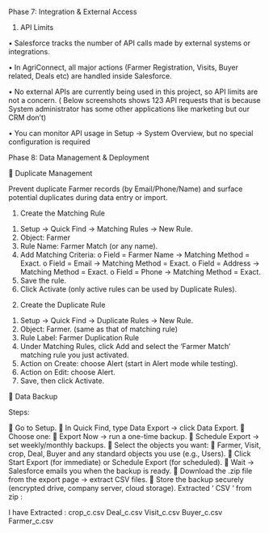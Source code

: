 Phase 7: Integration & External 
Access


1. API Limits 

• Salesforce tracks the number of API calls made by external systems or 
integrations.

• In AgriConnect, all major actions (Farmer Registration, Visits, 
Buyer related, Deals etc) are handled inside Salesforce. 

• No external APIs are currently being used in this project, so API limits 
are not a concern. ( Below screenshots shows 123 API requests that is 
because System administrator has some other applications like marketing 
but our CRM don’t)

• You can monitor API usage in Setup → System Overview, but no 
special configuration is required





Phase 8: Data Management & 
Deployment


 Duplicate Management 

Prevent duplicate Farmer records (by Email/Phone/Name) and surface potential 
duplicates during data entry or import. 

1) Create the Matching Rule 

1. Setup → Quick Find → Matching Rules → New Rule. 
2. Object: Farmer
3. Rule Name: Farmer Match (or any name). 
4. Add Matching Criteria: 
o Field = Farmer Name → Matching Method = Exact. 
o Field = Email → Matching Method = Exact. 
o Field = Address → Matching Method = Exact. 
o Field = Phone → Matching Method = Exact. 
5. Save the rule. 
6. Click Activate (only active rules can be used by Duplicate Rules). 


2) Create the Duplicate Rule 

1. Setup → Quick Find → Duplicate Rules → New Rule. 
2. Object: Farmer. (same as that of matching rule)
3. Rule Label: Farmer Duplication Rule
4. Under Matching Rules, click Add and select the ‘Farmer Match’ matching 
rule you just activated. 
5. Action on Create: choose Alert (start in Alert mode while testing). 
6. Action on Edit: choose Alert. 
7. Save, then click Activate.



 Data Backup 


Steps: 

 Go to Setup. 
 In Quick Find, type Data Export → click Data Export. 
 Choose one: 
 Export Now → run a one-time backup. 
 Schedule Export → set weekly/monthly backups. 
 Select the objects you want: 
 Farmer, Visit, crop, Deal, Buyer and any standard objects you use (e.g., 
Users). 
 Click Start Export (for immediate) or Schedule Export (for scheduled). 
 Wait → Salesforce emails you when the backup is ready. 
 Download the .zip file from the export page → extract CSV files. 
 Store the backup securely (encrypted drive, company server, cloud storage).
Extracted ‘ CSV ‘ from zip :

I have Extracted :
crop_c.csv
Deal_c.csv
Visit_c.csv
Buyer_c.csv
Farmer_c.csv
